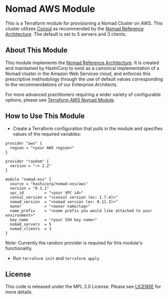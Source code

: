 # Nomad AWS Module

This is a Terraform module for provisioning a Nomad Cluster on AWS. This cluster
utilizes [Consul](https://www.consul.io/) as recommended by the [Nomad Reference
Architecture](https://www.nomadproject.io/docs/install/production/reference-architecture#ra).
The default is set to 5 servers and 3 clients.

## About This Module

This module implements the [Nomad Reference Architecture](https://www.nomadproject.io/docs/install/production/reference-architecture#ra). It is created and maintained by HashiCorp to exist as a canonical implementation of a Nomad cluster in the Amazon Web Services cloud, and enforces this prescriptive methodology through the use of default values corresponding to the recommendations of our Enterprise Architects.

For more advanced practitioners requiring  a wider variety of configurable options, please see [Terraform AWS Nomad Module](https://registry.terraform.io/modules/hashicorp/nomad/aws/0.6.3).

## How to Use This Module

- Create a Terraform configuration that pulls in the module and specifies values
  of the required variables:

```hcl
provider "aws" {
  region = "<your AWS region>"
}

provider "random" {
  version = "~> 2.2"
}

module "nomad-oss" {
  source = "hashicorp/nomad-oss/aws"
  version = "0.1.1"
  vpc_id         = "<your VPC id>"
  consul_version = "<consul version (ex: 1.7.4)>"
  nomad_version  = "<nomad version (ex: 0.11.3)>"
  owner          = "<owner name/tag>"
  name_prefix    = "<name prefix you would like attached to your environment>"
  key_name       = "<your SSH key name>"
  nomad_servers  = 5
  nomad_clients  = 3
}
```

Note: Currently the random provider is required for this module's functionality.

- Run `terraform init` and `terraform apply`


## License

This code is released under the MPL 2.0 License. Please see
[LICENSE](https://github.com/hashicorp/terraform-aws-nomad-oss/blob/master/LICENSE)
for more details.
